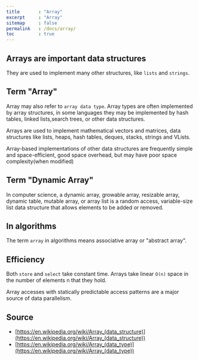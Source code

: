 ```yaml
---
title       : "Array"
excerpt     : "Array"
sitemap     : false
permalink   : /docs/array/
toc         : true
---
```



## Arrays are important data structures
They are used to implement many other structures, like `lists` and `strings`.

## Term "Array"
Array may also refer to `array data type`. Array types are often implemented by array structures, in some languages they may be implemented by hash tables, linked lists,search trees, or other data structures.

Arrays are used to implement mathematical vectors and matrices, data structures like lists, heaps, hash tables, deques, stacks, strings and VLists.

Array-based implementations of other data structures are frequently simple and space-efficient, good space overhead, but may have poor space complexity(when modified)

## Term "Dynamic Array"

In computer science, a dynamic array, growable array, resizable array, dynamic table, mutable array, or array list is a random access, variable-size list data structure that allows elements to be added or removed.

## In algorithms
The term `array` in algorithms means associative array or "abstract array".

## Efficiency
Both `store` and `select` take constant time. Arrays take linear `O(n)` space in the number of elements n that they hold.

Array accesses with statically predictable access patterns are a major source of data parallelism.


## Source
* [https://en.wikipedia.org/wiki/Array_(data_structure)](https://en.wikipedia.org/wiki/Array_(data_structure))
* [https://en.wikipedia.org/wiki/Array_(data_type)](https://en.wikipedia.org/wiki/Array_(data_type))